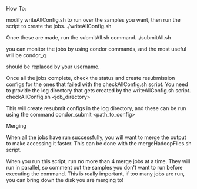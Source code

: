 How To:  

modify writeAllConfig.sh to run over the samples you want, then run the script to create the jobs.
./writeAllConfig.sh

Once these are made, run the submitAll.sh command.
./submitAll.sh

you can monitor the jobs by using condor commands, and the most useful will be
condor_q <username>

<username> should be replaced by your username.

Once all the jobs complete, check the status and create resubmission configs for the ones that failed with the checkAllConfig.sh script. You need to provide the log directory that gets created by the writeAllConfig.sh script.
checkAllConfig.sh <job_directory>

This will create resubmit configs in the log directory, and these can be run using the command
condor_submit <path_to_config>


Merging

When all the jobs have run successfully, you will want to merge the output to make accessing it faster. This can be done with the mergeHadoopFiles.sh script.

When you run this script, run no more than 4 merge jobs at a time. They will run in parallel, so comment out the samples you don't want to run before executing the command. This is really important, if too many jobs are run, you can bring down the disk you are merging to!

